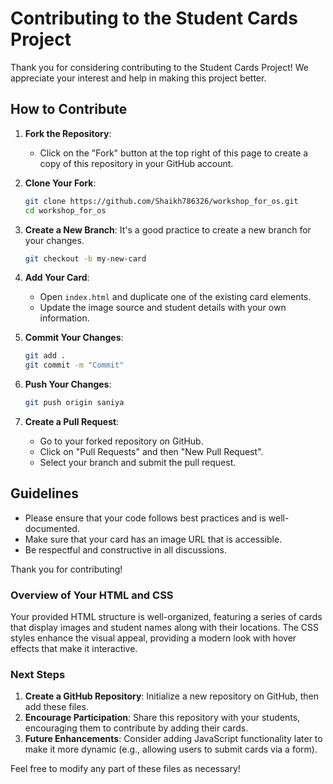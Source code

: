 # Contributing to the Student Cards Project

Thank you for considering contributing to the Student Cards Project! We appreciate your interest and help in making this project better.

## How to Contribute

1. **Fork the Repository**:
   - Click on the "Fork" button at the top right of this page to create a copy of this repository in your GitHub account.

2. **Clone Your Fork**:
   ```bash
   git clone https://github.com/Shaikh786326/workshop_for_os.git
   cd workshop_for_os

3. **Create a New Branch**:
   It's a good practice to create a new branch for your changes.
   ```bash
   git checkout -b my-new-card
   ```

4. **Add Your Card**:
   - Open `index.html` and duplicate one of the existing card elements.
   - Update the image source and student details with your own information.

5. **Commit Your Changes**:
   ```bash
   git add .
   git commit -m "Commit"
   ```

6. **Push Your Changes**:
   ```bash
   git push origin saniya
   ```

7. **Create a Pull Request**:
   - Go to your forked repository on GitHub.
   - Click on "Pull Requests" and then "New Pull Request".
   - Select your branch and submit the pull request.

## Guidelines

- Please ensure that your code follows best practices and is well-documented.
- Make sure that your card has an image URL that is accessible.
- Be respectful and constructive in all discussions.

Thank you for contributing!


### Overview of Your HTML and CSS

Your provided HTML structure is well-organized, featuring a series of cards that display images and student names along with their locations. The CSS styles enhance the visual appeal, providing a modern look with hover effects that make it interactive.

### Next Steps

1. **Create a GitHub Repository**: Initialize a new repository on GitHub, then add these files.
2. **Encourage Participation**: Share this repository with your students, encouraging them to contribute by adding their cards.
3. **Future Enhancements**: Consider adding JavaScript functionality later to make it more dynamic (e.g., allowing users to submit cards via a form).

Feel free to modify any part of these files as necessary!
